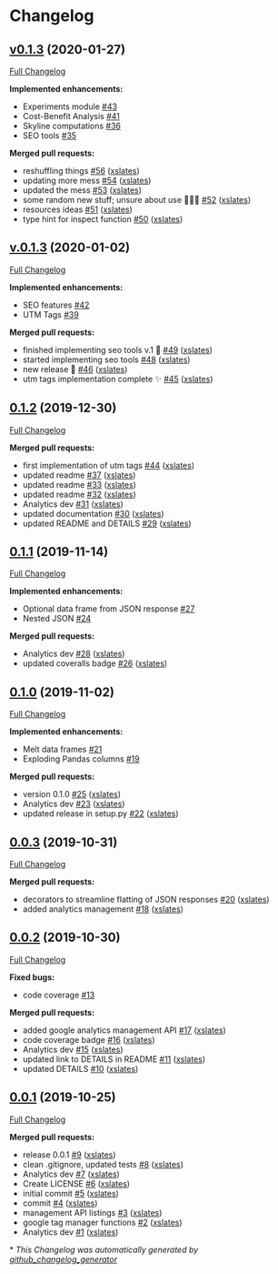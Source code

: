 # Changelog

## [v0.1.3](https://github.com/xslates/analytics/tree/v0.1.3) (2020-01-27)

[Full Changelog](https://github.com/xslates/analytics/compare/v.0.1.3...v0.1.3)

**Implemented enhancements:**

- Experiments module [\#43](https://github.com/xslates/analytics/issues/43)
- Cost-Benefit Analysis [\#41](https://github.com/xslates/analytics/issues/41)
- Skyline computations [\#36](https://github.com/xslates/analytics/issues/36)
- SEO tools [\#35](https://github.com/xslates/analytics/issues/35)

**Merged pull requests:**

- reshuffling things [\#56](https://github.com/xslates/analytics/pull/56) ([xslates](https://github.com/xslates))
- updating more mess [\#54](https://github.com/xslates/analytics/pull/54) ([xslates](https://github.com/xslates))
- updated the mess [\#53](https://github.com/xslates/analytics/pull/53) ([xslates](https://github.com/xslates))
- some random new stuff; unsure about use 🤷🏽‍♂️ [\#52](https://github.com/xslates/analytics/pull/52) ([xslates](https://github.com/xslates))
- resources ideas [\#51](https://github.com/xslates/analytics/pull/51) ([xslates](https://github.com/xslates))
- type hint for inspect function [\#50](https://github.com/xslates/analytics/pull/50) ([xslates](https://github.com/xslates))

## [v.0.1.3](https://github.com/xslates/analytics/tree/v.0.1.3) (2020-01-02)

[Full Changelog](https://github.com/xslates/analytics/compare/0.1.2...v.0.1.3)

**Implemented enhancements:**

- SEO features [\#42](https://github.com/xslates/analytics/issues/42)
- UTM Tags [\#39](https://github.com/xslates/analytics/issues/39)

**Merged pull requests:**

- finished implementing seo tools v.1 🍻 [\#49](https://github.com/xslates/analytics/pull/49) ([xslates](https://github.com/xslates))
- started implementing seo tools [\#48](https://github.com/xslates/analytics/pull/48) ([xslates](https://github.com/xslates))
- new release 🍰 [\#46](https://github.com/xslates/analytics/pull/46) ([xslates](https://github.com/xslates))
- utm tags implementation complete ✨ [\#45](https://github.com/xslates/analytics/pull/45) ([xslates](https://github.com/xslates))

## [0.1.2](https://github.com/xslates/analytics/tree/0.1.2) (2019-12-30)

[Full Changelog](https://github.com/xslates/analytics/compare/0.1.1...0.1.2)

**Merged pull requests:**

- first implementation of utm tags [\#44](https://github.com/xslates/analytics/pull/44) ([xslates](https://github.com/xslates))
- updated readme [\#37](https://github.com/xslates/analytics/pull/37) ([xslates](https://github.com/xslates))
- updated readme [\#33](https://github.com/xslates/analytics/pull/33) ([xslates](https://github.com/xslates))
- updated readme [\#32](https://github.com/xslates/analytics/pull/32) ([xslates](https://github.com/xslates))
- Analytics dev [\#31](https://github.com/xslates/analytics/pull/31) ([xslates](https://github.com/xslates))
- updated documentation [\#30](https://github.com/xslates/analytics/pull/30) ([xslates](https://github.com/xslates))
- updated README and DETAILS [\#29](https://github.com/xslates/analytics/pull/29) ([xslates](https://github.com/xslates))

## [0.1.1](https://github.com/xslates/analytics/tree/0.1.1) (2019-11-14)

[Full Changelog](https://github.com/xslates/analytics/compare/0.1.0...0.1.1)

**Implemented enhancements:**

- Optional data frame from JSON response [\#27](https://github.com/xslates/analytics/issues/27)
- Nested JSON [\#24](https://github.com/xslates/analytics/issues/24)

**Merged pull requests:**

- Analytics dev [\#28](https://github.com/xslates/analytics/pull/28) ([xslates](https://github.com/xslates))
- updated coveralls badge [\#26](https://github.com/xslates/analytics/pull/26) ([xslates](https://github.com/xslates))

## [0.1.0](https://github.com/xslates/analytics/tree/0.1.0) (2019-11-02)

[Full Changelog](https://github.com/xslates/analytics/compare/0.0.3...0.1.0)

**Implemented enhancements:**

- Melt data frames [\#21](https://github.com/xslates/analytics/issues/21)
- Exploding Pandas columns [\#19](https://github.com/xslates/analytics/issues/19)

**Merged pull requests:**

- version 0.1.0 [\#25](https://github.com/xslates/analytics/pull/25) ([xslates](https://github.com/xslates))
- Analytics dev [\#23](https://github.com/xslates/analytics/pull/23) ([xslates](https://github.com/xslates))
- updated release in setup.py [\#22](https://github.com/xslates/analytics/pull/22) ([xslates](https://github.com/xslates))

## [0.0.3](https://github.com/xslates/analytics/tree/0.0.3) (2019-10-31)

[Full Changelog](https://github.com/xslates/analytics/compare/0.0.2...0.0.3)

**Merged pull requests:**

- decorators to streamline flatting of JSON responses [\#20](https://github.com/xslates/analytics/pull/20) ([xslates](https://github.com/xslates))
- added analytics management [\#18](https://github.com/xslates/analytics/pull/18) ([xslates](https://github.com/xslates))

## [0.0.2](https://github.com/xslates/analytics/tree/0.0.2) (2019-10-30)

[Full Changelog](https://github.com/xslates/analytics/compare/0.0.1...0.0.2)

**Fixed bugs:**

- code coverage [\#13](https://github.com/xslates/analytics/issues/13)

**Merged pull requests:**

- added google analytics management API [\#17](https://github.com/xslates/analytics/pull/17) ([xslates](https://github.com/xslates))
- code coverage badge [\#16](https://github.com/xslates/analytics/pull/16) ([xslates](https://github.com/xslates))
- Analytics dev [\#15](https://github.com/xslates/analytics/pull/15) ([xslates](https://github.com/xslates))
- updated link to DETAILS in README [\#11](https://github.com/xslates/analytics/pull/11) ([xslates](https://github.com/xslates))
- updated DETAILS [\#10](https://github.com/xslates/analytics/pull/10) ([xslates](https://github.com/xslates))

## [0.0.1](https://github.com/xslates/analytics/tree/0.0.1) (2019-10-25)

[Full Changelog](https://github.com/xslates/analytics/compare/adee80373d4d131c861c8f0ef4d714d7e0ab53ca...0.0.1)

**Merged pull requests:**

- release 0.0.1 [\#9](https://github.com/xslates/analytics/pull/9) ([xslates](https://github.com/xslates))
- clean .gitignore, updated tests [\#8](https://github.com/xslates/analytics/pull/8) ([xslates](https://github.com/xslates))
- Analytics dev [\#7](https://github.com/xslates/analytics/pull/7) ([xslates](https://github.com/xslates))
- Create LICENSE [\#6](https://github.com/xslates/analytics/pull/6) ([xslates](https://github.com/xslates))
- initial commit [\#5](https://github.com/xslates/analytics/pull/5) ([xslates](https://github.com/xslates))
- commit [\#4](https://github.com/xslates/analytics/pull/4) ([xslates](https://github.com/xslates))
- management API listings [\#3](https://github.com/xslates/analytics/pull/3) ([xslates](https://github.com/xslates))
- google tag manager functions [\#2](https://github.com/xslates/analytics/pull/2) ([xslates](https://github.com/xslates))
- Analytics dev [\#1](https://github.com/xslates/analytics/pull/1) ([xslates](https://github.com/xslates))



\* *This Changelog was automatically generated by [github_changelog_generator](https://github.com/github-changelog-generator/github-changelog-generator)*
